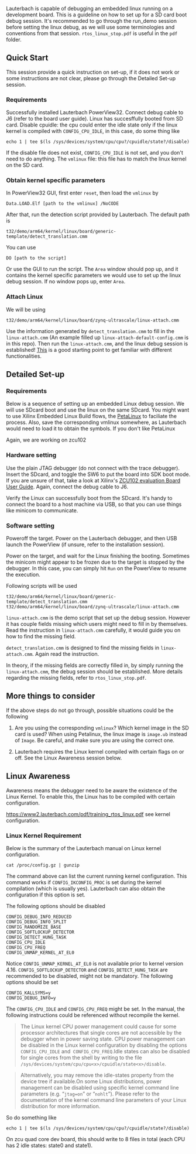 Lauterbach is capable of debugging an embedded linux running on a development board. This is a guideline on how to set up for a SD card boot debug session. It's recommended to go through the run_demo session before setting the linux debug, as we will use some terminologies and conventions from that session. `rtos_linux_stop.pdf` is useful in the `pdf` folder.

## Quick Start

This session provide a quick instruction on set-up, if it does not work or some instructions are not clear, please go through the Detailed Set-up session.

### Requirements

Successfully installed Lauterbach PowerView32. 
Connect debug cable to J6 (refer to the board user guide). 
Linux has succesffully booted from SD card.
Disable cpuidle: the cpu could enter the idle state only if the linux kernel is compiled with `CONFIG_CPU_IDLE`, in this case, do some thing like 
```
echo 1 | tee $(ls /sys/devices/system/cpu/cpu?/cpuidle/state?/disable)
```
If the disable file does not exist, `CONFIG_CPU_IDLE` is not set, and you don't need to do anything.
The `vmlinux` file: this file has to match the linux kernel on the SD card. 

### Obtain kernel specific parameters
In PowerView32 GUI, first enter `reset`, then load the `vmlinux` by
```
Data.LOAD.Elf [path to the vmlinux] /NoCODE
```
After that, run the detection script provided by Lauterbach. The default path is
```
t32/demo/arm64/kernel/linux/board/generic-template/detect_translation.cmm
```
You can use
```
DO [path to the script]
```
Or use the GUI to run the script. 
The `Area` window should pop up, and it contains the kernel specific parameters we would use to set up the linux debug session. If no window pops up, enter `Area`.

### Attach Linux 

We will be using 
```
t32/demo/arm64/kernel/linux/board/zynq-ultrascale/linux-attach.cmm
```
Use the information generated by `detect_translation.cmm` to fill in the `linux-attach.cmm` (An example filled up `linux-attach-default-config.cmm` is in this repo). Then run the `linux-attach.cmm`, and the linux debug session is established! [This](https://www.youtube.com/watch?v=RArL2E7pxbQ) is a good starting point to get familiar with different functionalities.


## Detailed Set-up

### Requirements

Below is a sequence of setting up an embedded Linux debug session. We will use SDcard boot and use the linux on the same SDcard. You might want to use Xilinx Embedded Linux Build flows, the [PetaLinux](https://www.xilinx.com/products/design-tools/embedded-software/petalinux-sdk.html#tools) to faciliate the process. Also, save the corresponding vmlinux somewhere, as Lauterbach would need to load it to obtain the symbols. If you don't like PetaLinux

Again, we are working on zcu102

### Hardware setting

Use the plain JTAG debugger (do not connect with the trace debugger). Insert the SDcard, and toggle the SW6 to put the board into SDK boot mode. If you are unsure of that, take a look at Xilinx's [ZCU102 evaluation Board User Guide](https://www.xilinx.com/support/documentation/boards_and_kits/zcu102/ug1182-zcu102-eval-bd.pdf). Again, connect the debug cable to J6.

Verify the Linux can successfully boot from the SDcard. It's handy to connect the board to a host machine via USB, so that you can use things like minicom to communicate. 

### Software setting

Poweroff the target. Power on the Lauterbach debugger, and then USB launch the PowerView (if unsure, refer to the installation session). 

Power on the target, and wait for the Linux finishing the booting. Sometimes the minicom might appear to be frozen due to the target is stopped by the debugger. In this case, you can simply hit `Run` on the PowerView to resume the execution. 

Following scripts will be used

```
t32/demo/arm64/kernel/linux/board/generic-template/detect_translation.cmm
t32/demo/arm64/kernel/linux/board/zynq-ultrascale/linux-attach.cmm
```

`linux-attach.cmm` is the demo script that set up the debug session. However it has couple fields missing which users might need to fill in by themselves. Read the instruction in `linux-attach.cmm` carefully, it would guide you on how to find the missing field. 

`detect_translation.cmm` is designed to find the missing fields in `linux-attach.cmm`. Again read the instruction. 

In theory, if the missing fields are correctly filled in, by simply running the `linux-attach.cmm`, the debug session should be established. More details regarding the missing fields, refer to `rtos_linux_stop.pdf`.


## More things to consider

If the above steps do not go through, possible situations could be the following

1. Are you using the corresponding `vmlinux`? Which kernel image in the SD card is used? When using Petalinux, the linux image is `image.ub` instead of `Image`. Be careful, and make sure you are using the correct one.

2. Lauterbach requires the Linux kernel compiled with certain flags on or off. See the Linux Awareness session below. 

## Linux Awareness

Awareness means the debugger need to be aware the existence of the Linux Kernel. To enable this, the Linux has to be compiled with certain configuration.

https://www2.lauterbach.com/pdf/training_rtos_linux.pdf see kernel configuration.

### Linux Kernel Requirement

Below is the summary of the Lauterbach manual on Linux kernel configuration.

```
cat /proc/config.gz | gunzip
```
The command above can list the current running kernel configuration. This command works if `CONFIG_IKCONFIG_PROC` is set during the kernel compilation (which is usually yes). Lauterbach can also obtain the configuration if this option is set.

The following options should be disabled

```
CONFIG_DEBUG_INFO_REDUCED
CONFIG_DEBUG_INFO_SPLIT
CONFIG_RANDOMIZE_BASE
CONFIG_SOFTLOCKUP_DETECTOR
CONFIG_DETECT_HUNG_TASK
CONFIG_CPU_IDLE
CONFIG_CPU_FREQ
CONFIG_UNMAP_KERNEL_AT_EL0
```
Notice `CONFIG_UNMAP_KERNEL_AT_EL0` is not available prior to kernel version 4.16. `CONFIG_SOFTLOCKUP_DETECTOR` and `CONFIG_DETECT_HUNG_TASK` are recommended to be disabled, might not be mandatory.
The following options should be set
```
CONFIG_KALLSYMS=y
CONFIG_DEBUG_INFO=y
```
The `CONFIG_CPU_IDLE` and `CONFIG_CPU_FREQ` might be set. In the manual, the following instructions could be referenced without recompile the kernel.

> The Linux kernel CPU power management could cause for some processor architectures that single cores are not accessible by the debugger when in power saving state. CPU power management can be disabled in the Linux kernel configuration by disabling the options `CONFIG_CPU_IDLE` and` CONFIG_CPU_FREQ`.Idle states can also be disabled for single cores from the shell by writing to the file `/sys/devices/system/cpu/cpu<x>/cpuidle/state<x>/disable`. 

> Alternatively, you may remove the idle-states property from the device tree if available.On some Linux distributions, power management can be disabled using specific kernel command line parameters (e.g. “`jtag=on`” or “`nohlt`”). Please refer to the documentation of the kernel command line parameters of your Linux distribution for more information. 

So do something like
```
echo 1 | tee $(ls /sys/devices/system/cpu/cpu?/cpuidle/state?/disable)
```
On zcu quad core dev board, this should write to 8 files in total (each CPU has 2 idle states: state0 and state1).



